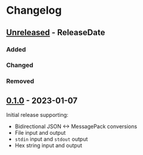 # Changelog

<!-- next-header -->

## [Unreleased] - ReleaseDate

### Added

### Changed

### Removed



## [0.1.0] - 2023-01-07

Initial release supporting:

- Bidirectional JSON <-> MessagePack conversions
- File input and output
- `stdin` input and `stdout` output
- Hex string input and output


<!-- next-url -->
[Unreleased]: https://github.com/pluots/msgpack-cli/compare/v0.1.0...HEAD
[0.1.0]: https://github.com/pluots/msgpack-cli/compare/3fb7ec2a...v0.1.0

